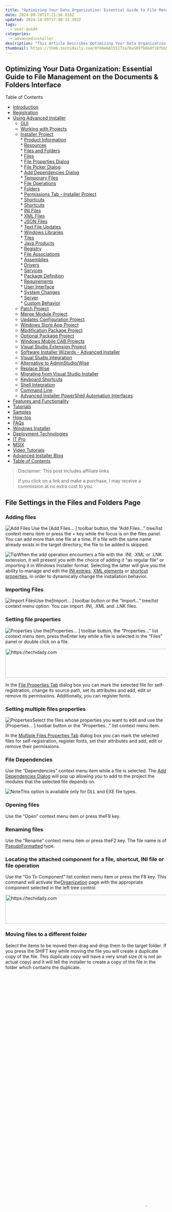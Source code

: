 ```yaml
---
title: "Optimizing Your Data Organization: Essential Guide to File Management on the Documents & Folders Interface"
date: 2024-09-28T17:21:56.816Z
updated: 2024-10-05T17:08:33.302Z
tags:
  - user-guide
categories:
  - advancedinstaller
description: "This Article Describes Optimizing Your Data Organization: Essential Guide to File Management on the Documents & Folders Interface"
thumbnail: https://thmb.techidaily.com/0f08e68155172a78a589fb6b8f18fbb5a0a1a4069ed8867faff7b1ab4f999000.jpg
---
```


## Optimizing Your Data Organization: Essential Guide to File Management on the Documents & Folders Interface

Table of Contents

* [Introduction](https://tools.techidaily.com/advancedinstaller/products/)
* [Registration](https://tools.techidaily.com/advancedinstaller/products/)
* [Using Advanced Installer](https://tools.techidaily.com/advancedinstaller/products/)  
   * [GUI](https://tools.techidaily.com/advancedinstaller/products/)  
   * [Working with Projects](https://tools.techidaily.com/advancedinstaller/products/)  
   * [Installer Project](https://tools.techidaily.com/advancedinstaller/products/)  
         * [Product Information](https://tools.techidaily.com/advancedinstaller/products/)  
         * [Resources](https://tools.techidaily.com/advancedinstaller/products/)  
                  * [Files and Folders](https://tools.techidaily.com/advancedinstaller/products/)  
                              * [Files](https://tools.techidaily.com/advancedinstaller/products/)  
                                             * [File Properties Dialog](https://tools.techidaily.com/advancedinstaller/products/)  
                                             * [File Picker Dialog](https://tools.techidaily.com/advancedinstaller/products/)  
                                             * [Add Dependencies Dialog](https://tools.techidaily.com/advancedinstaller/products/)  
                              * [Temporary Files](https://tools.techidaily.com/advancedinstaller/products/)  
                              * [File Operations](https://tools.techidaily.com/advancedinstaller/products/)  
                              * [Folders](https://tools.techidaily.com/advancedinstaller/products/)  
                              * [Permissions Tab - Installer Project](https://tools.techidaily.com/advancedinstaller/products/)  
                              * [Shortcuts](https://tools.techidaily.com/advancedinstaller/products/)  
                              * [Shortcuts](https://tools.techidaily.com/advancedinstaller/products/)  
                              * [INI Files](https://tools.techidaily.com/advancedinstaller/products/)  
                              * [XML Files](https://tools.techidaily.com/advancedinstaller/products/)  
                              * [JSON Files](https://tools.techidaily.com/advancedinstaller/products/)  
                              * [Text File Updates](https://tools.techidaily.com/advancedinstaller/products/)  
                              * [Windows Libraries](https://tools.techidaily.com/advancedinstaller/products/)  
                  * [Tiles](https://tools.techidaily.com/advancedinstaller/products/)  
                  * [Java Products](https://tools.techidaily.com/advancedinstaller/products/)  
                  * [Registry](https://tools.techidaily.com/advancedinstaller/products/)  
                  * [File Associations](https://tools.techidaily.com/advancedinstaller/products/)  
                  * [Assemblies](https://tools.techidaily.com/advancedinstaller/products/)  
                  * [Drivers](https://tools.techidaily.com/advancedinstaller/products/)  
                  * [Services](https://tools.techidaily.com/advancedinstaller/products/)  
         * [Package Definition](https://tools.techidaily.com/advancedinstaller/products/)  
         * [Requirements](https://tools.techidaily.com/advancedinstaller/products/)  
         * [User Interface](https://tools.techidaily.com/advancedinstaller/products/)  
         * [System Changes](https://tools.techidaily.com/advancedinstaller/products/)  
         * [Server](https://tools.techidaily.com/advancedinstaller/products/)  
         * [Custom Behavior](https://tools.techidaily.com/advancedinstaller/products/)  
   * [Patch Project](https://tools.techidaily.com/advancedinstaller/products/)  
   * [Merge Module Project](https://tools.techidaily.com/advancedinstaller/products/)  
   * [Updates Configuration Project](https://tools.techidaily.com/advancedinstaller/products/)  
   * [Windows Store App Project](https://tools.techidaily.com/advancedinstaller/products/)  
   * [Modification Package Project](https://tools.techidaily.com/advancedinstaller/products/)  
   * [Optional Package Project](https://tools.techidaily.com/advancedinstaller/products/)  
   * [Windows Mobile CAB Projects](https://tools.techidaily.com/advancedinstaller/products/)  
   * [Visual Studio Extension Project](https://tools.techidaily.com/advancedinstaller/products/)  
   * [Software Installer Wizards - Advanced Installer](https://tools.techidaily.com/advancedinstaller/products/)  
   * [Visual Studio integration](https://tools.techidaily.com/advancedinstaller/products/)  
   * [Alternative to AdminStudio/Wise](https://tools.techidaily.com/advancedinstaller/products/)  
   * [Replace Wise](https://tools.techidaily.com/advancedinstaller/products/)  
   * [Migrating from Visual Studio Installer](https://tools.techidaily.com/advancedinstaller/products/)  
   * [Keyboard Shortcuts](https://tools.techidaily.com/advancedinstaller/products/)  
   * [Shell Integration](https://tools.techidaily.com/advancedinstaller/products/)  
   * [Command Line](https://tools.techidaily.com/advancedinstaller/products/)  
   * [Advanced Installer PowerShell Automation Interfaces](https://tools.techidaily.com/advancedinstaller/products/)
* [Features and Functionality](https://tools.techidaily.com/advancedinstaller/products/)
* [Tutorials](https://tools.techidaily.com/advancedinstaller/products/)
* [Samples](https://tools.techidaily.com/advancedinstaller/products/)
* [How-tos](https://tools.techidaily.com/advancedinstaller/products/)
* [FAQs](https://tools.techidaily.com/advancedinstaller/products/)
* [Windows Installer](https://tools.techidaily.com/advancedinstaller/products/)
* [Deployment Technologies](https://tools.techidaily.com/advancedinstaller/products/)
* [IT Pro](https://tools.techidaily.com/advancedinstaller/products/)
* [MSIX](https://tools.techidaily.com/advancedinstaller/products/)
* [Video Tutorials](https://tools.techidaily.com/advancedinstaller/products/)
* [Advanced Installer Blog](https://tools.techidaily.com/advancedinstaller/products/)
* [Table of Contents](https://tools.techidaily.com/advancedinstaller/products/)

>  Disclaimer: This post includes affiliate links
>
>  If you click on a link and make a purchase, I may receive a commission at no extra cost to you.
>

## File Settings in the Files and Folders Page

### Adding files

![Add Files](https://cdn.advancedinstaller.com/img/toolbar/files-add.png "Add Files") Use the \[Add Files... \] toolbar button, the “Add Files...” tree/list context menu item or press the + key while the focus is on the files panel. You can add more than one file at a time. If a file with the same name already exists in the target directory, the file to be added is skipped.

![Tip](https://cdn.advancedinstaller.com/svg/common/IconMessageTip.svg)When the add operation encounters a file with the .INI, .XML or .LNK extension, it will present you with the choice of adding it "as regular file" or importing it in Windows Installer format. Selecting the latter will give you the ability to manage and edit the [INI entries](https://tools.techidaily.com/advancedinstaller/products/), [XML elements](https://tools.techidaily.com/advancedinstaller/products/) or [shortcut properties](https://tools.techidaily.com/advancedinstaller/products/), in order to dynamically change the installation behavior.

### Importing Files

![Import Files](https://cdn.advancedinstaller.com/img/toolbar/import-file.png "Import Files")Use the\[Import... \] toolbar button or the “Import...” tree/list context menu option. You can import .INI, .XML and .LNK files.

### Setting file properties

![Properties](https://cdn.advancedinstaller.com/img/toolbar/properties.png "Properties") Use the\[Properties... \] toolbar button, the “Properties...” list context menu item, press theEnter key while a file is selected in the “Files” panel or double click on a file.  
  

<!-- affiliate ads begin -->
<a href="https://appsumo.8odi.net/c/5597632/2129738/7443" target="_top" id="2129738">
  <img src="//a.impactradius-go.com/display-ad/7443-2129738" border="0" alt="https://techidaily.com" width="728" height="90"/>
</a>
<img height="0" width="0" src="https://appsumo.8odi.net/i/5597632/2129738/7443" style="position:absolute;visibility:hidden;" border="0" />
<!-- affiliate ads end -->

 In the [File Properties Tab](https://tools.techidaily.com/advancedinstaller/products/) dialog box you can mark the selected file for self-registration, change its source path, set its attributes and add, edit or remove its permissions. Additionally, you can register fonts.  

### Setting multiple files properties

![Properties](https://cdn.advancedinstaller.com/img/toolbar/properties.png "Properties")Select the files whose properties you want to edit and use the \[Properties... \] toolbar button or the “Properties...” list context menu item.

In the [Multiple Files Properties Tab](https://tools.techidaily.com/advancedinstaller/products/) dialog box you can mark the selected files for self-registration, register fonts, set their attributes and add, edit or remove their permissions.

### File Dependencies

Use the “Dependencies” context menu item while a file is selected. The [Add Dependencies Dialog](https://tools.techidaily.com/advancedinstaller/products/) will pop up allowing you to add to the project the modules that the selected file depends on.

![Note](https://cdn.advancedinstaller.com/svg/common/IconMessageNote.svg)This option is available only for DLL and EXE file types.

### Opening files

Use the “Open” context menu item or press theF9 key.

### Renaming files

Use the “Rename” context menu item or press theF2 key. The file name is of [PseudoFormatted](https://tools.techidaily.com/advancedinstaller/products/) type.

### Locating the attached component for a file, shortcut, INI file or file operation

Use the “Go To Component” list context menu item or press the F8 key. This command will activate the[Organization](https://tools.techidaily.com/advancedinstaller/products/) page with the appropriate component selected in the left tree control.

<!-- affiliate ads begin -->
<a href="https://unicoeye.pxf.io/c/5597632/2134238/18498" target="_top" id="2134238">
  <img src="//a.impactradius-go.com/display-ad/18498-2134238" border="0" alt="https://techidaily.com" width="728" height="90"/>
</a>
<img height="0" width="0" src="https://unicoeye.pxf.io/i/5597632/2134238/18498" style="position:absolute;visibility:hidden;" border="0" />
<!-- affiliate ads end -->

### Moving files to a different folder

Select the items to be moved then drag and drop them to the target folder. If you press the SHIFT key while moving the file you will create a duplicate copy of the file. This duplicate copy will have a very small size (it is not an actual copy) and it will tell the installer to create a copy of the file in the folder which contains the duplicate.

<!-- affiliate ads begin -->
<span id="1531882">
					<video width="864" height="1536" style="cursor:pointer"
           poster="//a.impactradius-go.com/display-clicktoplayimage/1531882.png"
           onclick="if(!this.playClicked){this.play();this.setAttribute('controls',true);this.playClicked=true;}">
	   <source src="//a.impactradius-go.com/display-ad/16446-1531882">
	   <img src="//a.impactradius-go.com/display-clicktoplayimage/1531882.png" style="border: none; height: 100%; width: 100%; object-fit: contain">
	</video>
	<div style="width:540px;text-align:center"><a href="javascript:window.open(decodeURIComponent('https%3A%2F%2Flaganoo.pxf.io%2Fc%2F5597632%2F1531882%2F16446'), '_blank');void(0);">Click here</a></div>
</span>
<img height="0" width="0" src="https://imp.pxf.io/i/5597632/1531882/16446" style="position:absolute;visibility:hidden;" border="0" />
<!-- affiliate ads end -->

### Removing files

![Remove](https://cdn.advancedinstaller.com/img/toolbar/remove.png "Remove") Use the \[Delete \] toolbar button, the “Delete” tree/list context menu item, or press the Delete key. 

![Note](https://cdn.advancedinstaller.com/svg/common/IconMessageNote.svg)You cannot remove a file which is referenced from another part of the installation package (for example from a custom action).

<!-- affiliate ads begin -->
<a href="https://appsumo.8odi.net/c/5597632/2043603/7443" target="_top" id="2043603">
  <img src="//a.impactradius-go.com/display-ad/7443-2043603" border="0" alt="https://techidaily.com" width="728" height="90"/>
</a>
<img height="0" width="0" src="https://appsumo.8odi.net/i/5597632/2043603/7443" style="position:absolute;visibility:hidden;" border="0" />
<!-- affiliate ads end -->

### Hashing Files

![Hash Non Versioned Files](https://cdn.advancedinstaller.com/img/toolbar/hashfiles.png "Hash Non Versioned Files")Use the\[Hash Files \] toolbar button or the “Hash Files” tree context menu item to turn [File Hashes](https://tools.techidaily.com/advancedinstaller/products/) on and off. 

<!-- affiliate ads begin -->
<a href="https://ephamedtechinc.pxf.io/c/5597632/2123508/26400" target="_top" id="2123508">
  <img src="//a.impactradius-go.com/display-ad/26400-2123508" border="0" alt="https://techidaily.com" width="728" height="90"/>
</a>
<img height="0" width="0" src="https://ephamedtechinc.pxf.io/i/5597632/2123508/26400" style="position:absolute;visibility:hidden;" border="0" />
<!-- affiliate ads end -->

<!-- affiliate ads begin -->
<a href="https://smilemakers.pxf.io/c/5597632/2123899/26106" target="_top" id="2123899">
  <img src="//a.impactradius-go.com/display-ad/26106-2123899" border="0" alt="https://techidaily.com" width="728" height="90"/>
</a>
<img height="0" width="0" src="https://smilemakers.pxf.io/i/5597632/2123899/26106" style="position:absolute;visibility:hidden;" border="0" />
<!-- affiliate ads end -->

### Ignore Attributes

![Ignore File Attributes](https://cdn.advancedinstaller.com/img/toolbar/ignore-attributes.png "Ignore File Attributes") Enabling this toolbar button will ignore files' attributes when adding files to the project.

![Important](https://cdn.advancedinstaller.com/svg/common/IconMessageInfo.svg)In case of [Merge Module](https://tools.techidaily.com/advancedinstaller/products/) projects the following attributes can be made configurable at merge time:

* FileName
* Attributes

![Tip](https://cdn.advancedinstaller.com/svg/common/IconMessageTip.svg)For more information about the resources and attributes that can be configured, please see: [Configurable Merge Modules Page](https://tools.techidaily.com/advancedinstaller/products/).

<!-- affiliate ads begin -->
<a href="https://aligracehair.sjv.io/c/5597632/1925544/19272" target="_top" id="1925544">
  <img src="//a.impactradius-go.com/display-ad/19272-1925544" border="0" alt="https://techidaily.com" width="300" height="90"/>
</a>
<img height="0" width="0" src="https://aligracehair.sjv.io/i/5597632/1925544/19272" style="position:absolute;visibility:hidden;" border="0" />
<!-- affiliate ads end -->

## Repackager settings

These settings are available in a file's context menu. They are used to work with files directly from the repackaged result instead of from the hard drive. In the latter case you can easily configure the repackager from the Repackager Settings dialog.

### Add file(s) to ignore list

Specify what files should be disregarded during a repackager scan.

![Note](https://cdn.advancedinstaller.com/svg/common/IconMessageNote.svg)Files from the Application Folder or Application Shortcut Folder cannot be added to the ignore list.

<!-- affiliate ads begin -->
<a href="https://appsumo.8odi.net/c/5597632/2144309/7443" target="_top" id="2144309">
  <img src="//a.impactradius-go.com/display-ad/7443-2144309" border="0" alt="https://techidaily.com" width="728" height="90"/>
</a>
<img height="0" width="0" src="https://appsumo.8odi.net/i/5597632/2144309/7443" style="position:absolute;visibility:hidden;" border="0" />
<!-- affiliate ads end -->

### Ignore files

Exclude all files with the selected file's extension during the repackager's installation capture. This operation can be performed from the [Repackager Settings dialog](https://tools.techidaily.com/advancedinstaller/products/) as well. 

### File Settings...

Configure file filters directly from the [Repackager Settings dialog](https://tools.techidaily.com/advancedinstaller/products/).

![Note](https://cdn.advancedinstaller.com/svg/common/IconMessageNote.svg)A new **Duplicate of Default** profile will be created if no current profile is already defined.

## Topics

* [File Properties Dialog](https://tools.techidaily.com/advancedinstaller/products/)  
The File Dialog tab in Advanced Installer.
* [File Picker Dialog](https://tools.techidaily.com/advancedinstaller/products/)  
The "File Picker" dialog.
* [Add Dependencies Dialog](https://tools.techidaily.com/advancedinstaller/products/)  
Displays the selected file's dependencies.

#### Did you find this page useful?

Please give it a rating:

 Thanks!

#### Report a problem on this page

Information is incorrect or missing

Information is unclear or confusing

Something else

#### Can you tell us what’s wrong?

Send message

<ins class="adsbygoogle"
     style="display:block"
     data-ad-format="autorelaxed"
     data-ad-client="ca-pub-7571918770474297"
     data-ad-slot="1223367746"></ins>

<ins class="adsbygoogle"
     style="display:block"
     data-ad-client="ca-pub-7571918770474297"
     data-ad-slot="8358498916"
     data-ad-format="auto"
     data-full-width-responsive="true"></ins>

<span class="atpl-alsoreadstyle">Also read:</span>
<div><ul>
<li><a href="https://twitter-videos.techidaily.com/new-twitvid-mastery-your-go-to-resource-for-video-downloads/"><u>[New] TwitVid Mastery Your Go-To Resource for Video Downloads</u></a></li>
<li><a href="https://youtube-lab.techidaily.com/ed-2024-approved-imitation-ingenuity-generating-parodies-of-films/"><u>[Updated] 2024 Approved Imitation Ingenuity Generating Parodies of Films</u></a></li>
<li><a href="https://fox-glue.techidaily.com/updated-comparing-2024s-cloud-storage-prices-for-max-savings/"><u>[Updated] Comparing 2024'S Cloud Storage Prices for Max Savings</u></a></li>
<li><a href="https://fox-web3.techidaily.com/enhance-visibility-with-easy-billboard-copy-modification-tips/"><u>Enhance Visibility with Easy Billboard Copy Modification Tips</u></a></li>
<li><a href="https://fox-web3.techidaily.com/enhance-your-sound-capture-experience-with-apowersofts-updated-40-streaming-audio-recorder/"><u>Enhance Your Sound Capture Experience with Apowersoft's Updated 4.0 Streaming Audio Recorder!</u></a></li>
<li><a href="https://fox-friendly.techidaily.com/erase-youtubes-short-snippet-playback-option-for-2024/"><u>Erase YouTube's Short Snippet Playback Option for 2024</u></a></li>
<li><a href="https://techtrends.techidaily.com/expert-techniques-for-linking-up-a-subwoofer-with-your-samsung-soundbar-system/"><u>Expert Techniques for Linking Up a Subwoofer with Your Samsung Soundbar System</u></a></li>
<li><a href="https://fox-web3.techidaily.com/exploring-features-and-settings-of-right-click-options-in-user-interfaces/"><u>Exploring Features and Settings of Right-Click Options in User Interfaces</u></a></li>
<li><a href="https://extra-tips.techidaily.com/in-2024-beginning-a-charitable-cyber-fundraiser-on-fb/"><u>In 2024, Beginning a Charitable Cyber Fundraiser on FB</u></a></li>
<li><a href="https://fox-web3.techidaily.com/introducing-apowersoft-mac-screen-recorder-v20-experience-advanced-recording-capabilities-and-smooth-operation-on-your-mac/"><u>Introducing Apowersoft Mac Screen Recorder v2.0 – Experience Advanced Recording Capabilities and Smooth Operation on Your Mac</u></a></li>
<li><a href="https://fox-web3.techidaily.com/navigating-through-apowerrecs-transaction-policies-a-comprehensive-guide/"><u>Navigating Through ApowerREC's Transaction Policies: A Comprehensive Guide</u></a></li>
<li><a href="https://ai-video-apps.techidaily.com/new-take-your-editing-to-the-next-level-5-final-cut-pro-hacks/"><u>New Take Your Editing to the Next Level 5 Final Cut Pro Hacks</u></a></li>
<li><a href="https://fox-web3.techidaily.com/seamless-link-management-your-essential-file-association-hub/"><u>Seamless Link Management: Your Essential File Association Hub</u></a></li>
<li><a href="https://extra-approaches.techidaily.com/snowball-rally-highlights-from-the-beijing-games-2022-for-2024/"><u>Snowball Rally Highlights From the Beijing Games, 2022 for 2024</u></a></li>
<li><a href="https://fox-web3.techidaily.com/step-by-step-guide-incorporating-a-youtube-playlist-into-your-site-with-seamless-autoplay-features/"><u>Step-by-Step Guide: Incorporating a YouTube Playlist Into Your Site with Seamless Autoplay Features</u></a></li>
<li><a href="https://screen-sharing-recording.techidaily.com/the-ultimate-guide-to-choosing-the-most-effective-9-multimedia-devices-ios-android/"><u>The Ultimate Guide to Choosing the Most Effective 9 Multimedia Devices (iOS, Android)</u></a></li>
<li><a href="https://data-wizards.techidaily.com/tips-and-tricks-repairing-media-files-in-windowsmac/"><u>Tips & Tricks: Repairing Media Files in Windows/Mac</u></a></li>
<li><a href="https://fox-web3.techidaily.com/top-3-apps-for-effortlessly-moving-your-iphone-content-and-info/"><u>Top 3 Apps for Effortlessly Moving Your iPhone Content and Info</u></a></li>
<li><a href="https://fox-web3.techidaily.com/ultimate-guide-mastering-audio-recording-techniques-in-windows-11/"><u>Ultimate Guide: Mastering Audio Recording Techniques in Windows 11</u></a></li>
</ul></div>

